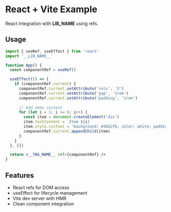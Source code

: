 # React + Vite Example

React integration with __LIB_NAME__ using refs.

## Usage

```jsx
import { useRef, useEffect } from 'react'
import '__LIB_NAME__'

function App() {
  const componentRef = useRef()

  useEffect(() => {
    if (componentRef.current) {
      componentRef.current.setAttribute('cols', '3')
      componentRef.current.setAttribute('gap', '1rem')
      componentRef.current.setAttribute('padding', '1rem')
      
      // Add demo content
      for (let i = 1; i <= 6; i++) {
        const item = document.createElement('div')
        item.textContent = `Item ${i}`
        item.style.cssText = 'background: #3b82f6; color: white; padding: 1rem; border-radius: 4px; text-align: center;'
        componentRef.current.appendChild(item)
      }
    }
  }, [])

  return <__TAG_NAME__ ref={componentRef} />
}
```

## Features

- React refs for DOM access
- useEffect for lifecycle management
- Vite dev server with HMR
- Clean component integration
